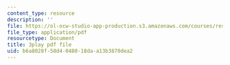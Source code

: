 ```yaml
---
content_type: resource
description: ''
file: https://ol-ocw-studio-app-production.s3.amazonaws.com/courses/res-3-004-visualizing-materials-science-fall-2017/b6a8028f58d4048018daa13b3870dea2_80hnG8EH5tA.pdf
file_type: application/pdf
resourcetype: Document
title: 3play pdf file
uid: b6a8028f-58d4-0480-18da-a13b3870dea2
---
```

